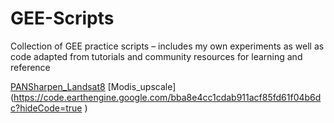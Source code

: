 # GEE-Scripts
Collection of GEE practice scripts – includes my own experiments as well as code adapted from tutorials and community resources for learning and reference

 [PANSharpen_Landsat8]( https://code.earthengine.google.com/bbd8a1180ce8f1b04da3448a5b7d8503?hideCode=true )
 [Modis_upscale] (https://code.earthengine.google.com/bba8e4cc1cdab911acf85fd61f04b6dc?hideCode=true )
 
